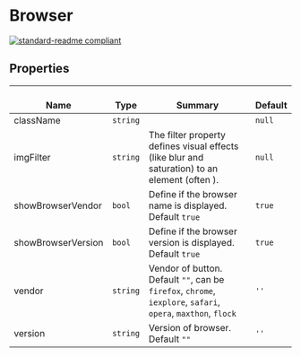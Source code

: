 # Browser
  [![standard-readme compliant](https://img.shields.io/badge/standard--readme-OK-green.svg?style=flat-square)](https://github.com/RichardLitt/standard-readme)
  

  ## Properties
  | </br>Name | </br>Type | </br>Summary | </br>Default | 
| ---- | ---- | ---- | ---- |
| className | `string` |  | `null` |
| imgFilter | `string` | The filter property defines visual effects (like blur and saturation) to an element (often <img>). | `null` |
| showBrowserVendor | `bool` | Define if the browser name is displayed. Default `true` | `true` |
| showBrowserVersion | `bool` | Define if the browser version is displayed. Default `true` | `true` |
| vendor | `string` | Vendor of button. Default `""`, can be `firefox`, `chrome`, `iexplore`, `safari`, `opera`, `maxthon`, `flock` | `''` |
| version | `string` | Version of browser. Default `""` | `''` |
